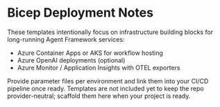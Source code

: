 # Bicep Deployment Notes

These templates intentionally focus on infrastructure building blocks for long-running Agent Framework services:

- Azure Container Apps or AKS for workflow hosting
- Azure OpenAI deployments (optional)
- Azure Monitor / Application Insights with OTEL exporters

Provide parameter files per environment and link them into your CI/CD pipeline once ready. Templates are not included yet to keep the repo provider-neutral; scaffold them here when your project is ready.
